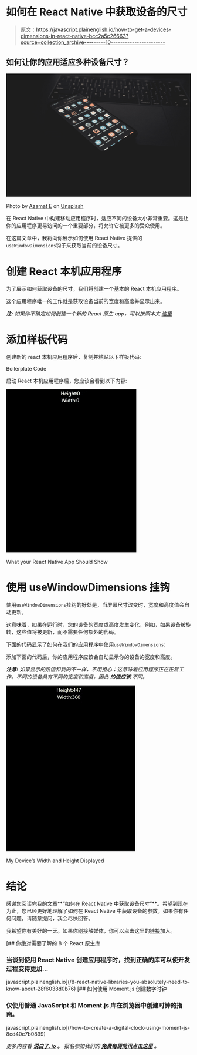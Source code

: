 # 如何在 React Native 中获取设备的尺寸

> 原文：<https://javascript.plainenglish.io/how-to-get-a-devices-dimensions-in-react-native-bcc2a5c26663?source=collection_archive---------10----------------------->

## 如何让你的应用适应多种设备尺寸？

![](img/fa72b68efb86dfeb9511b4b7d14e4441.png)

Photo by [Azamat E](https://unsplash.com/@esen_aza?utm_source=medium&utm_medium=referral) on [Unsplash](https://unsplash.com?utm_source=medium&utm_medium=referral)

在 React Native 中构建移动应用程序时，适应不同的设备大小非常重要。这是让你的应用程序更易访问的一个重要部分，将允许它被更多的受众使用。

在这篇文章中，我将向你展示如何使用 React Native 提供的`useWindowDimensions`钩子来获取当前的设备尺寸。

# 创建 React 本机应用程序

为了展示如何获取设备的尺寸，我们将创建一个基本的 React 本机应用程序。

这个应用程序唯一的工作就是获取设备当前的宽度和高度并显示出来。

***注:*** *如果你不确定如何创建一个新的 React 原生 app，可以按照本文* [*这里*](https://reactnative.dev/docs/environment-setup)

# 添加样板代码

创建新的 react 本机应用程序后，复制并粘贴以下样板代码:

Boilerplate Code

启动 React 本机应用程序后，您应该会看到以下内容:

![](img/bff40742d576ff1c582a0e9b33d7f445.png)

What your React Native App Should Show

# 使用 useWindowDimensions 挂钩

使用`useWindowDimensions`挂钩的好处是，当屏幕尺寸改变时，宽度和高度值会自动更新。

这意味着，如果在运行时，您的设备的宽度或高度发生变化，例如，如果设备被旋转，这些值将被更新，而不需要任何额外的代码。

下面的代码显示了如何在我们的应用程序中使用`useWindowDimensions`:

添加下面的代码后，你的应用程序应该会自动显示你的设备的宽度和高度。

***注意:*** *如果显示的数值和我的不一样，不用担心；这意味着应用程序正在正常工作。不同的设备具有不同的宽度和高度，因此* ***的值应该*** *不同。*

![](img/e60547a16408bae28e9ccd85549ae6b1.png)

My Device’s Width and Height Displayed

# 结论

感谢您阅读完我的文章**“如何在 React Native 中获取设备尺寸”**。希望到现在为止，您已经更好地理解了如何在 React Native 中获取设备的参数。如果你有任何问题，请随意提问，我会尽快回答。

我希望你有美好的一天。如果你刚接触媒体，你可以点击这里的[链接](https://bookeraziz.medium.com/membership)加入。

[](/8-react-native-libraries-you-absolutely-need-to-know-about-28f6038d0b76) [## 你绝对需要了解的 8 个 React 原生库

### 当谈到使用 React Native 创建应用程序时，找到正确的库可以使开发过程变得更加…

javascript.plainenglish.io](/8-react-native-libraries-you-absolutely-need-to-know-about-28f6038d0b76) [](/how-to-create-a-digital-clock-using-moment-js-8cd40c7b0899) [## 如何使用 Moment.js 创建数字时钟

### 仅使用普通 JavaScript 和 Moment.js 库在浏览器中创建时钟的指南。

javascript.plainenglish.io](/how-to-create-a-digital-clock-using-moment-js-8cd40c7b0899) 

*更多内容看* [***说白了. io***](http://plainenglish.io/) ***。*** *报名参加我们的* [***免费每周简讯点击这里***](http://newsletter.plainenglish.io/) ***。***